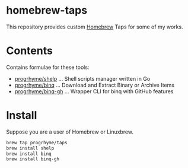# homebrew-taps

This repository provides custom [Homebrew](https://brew.sh/) Taps for some of my works.

# Contents

Contains formulae for these tools:

- [progrhyme/shelp](https://github.com/progrhyme/shelp) ... Shell scripts manager written in Go
- [progrhyme/binq](https://github.com/progrhyme/binq) ... Download and Extract Binary or Archive Items
- [progrhyme/binq-gh](https://github.com/progrhyme/binq-gh) ... Wrapper CLI for binq with GitHub features

# Install

Suppose you are a user of Homebrew or Linuxbrew.

```sh
brew tap progrhyme/taps
brew install shelp
brew install binq
brew install binq-gh
```
